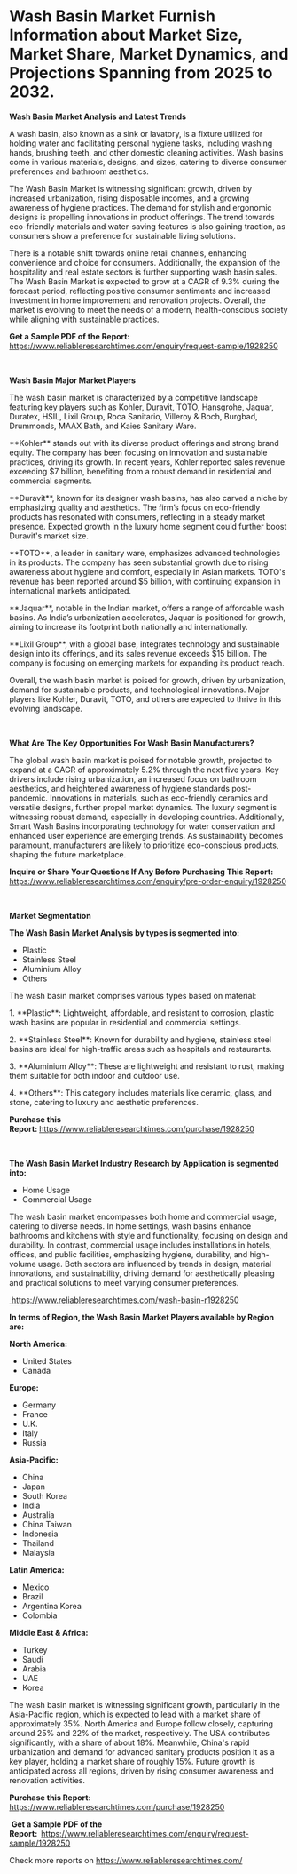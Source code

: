 <p><h1>Wash Basin Market Furnish Information about Market Size, Market Share, Market Dynamics, and Projections Spanning from 2025 to 2032.</h1></p><p><strong>Wash Basin Market Analysis and Latest Trends</strong></p>
<p><p>A wash basin, also known as a sink or lavatory, is a fixture utilized for holding water and facilitating personal hygiene tasks, including washing hands, brushing teeth, and other domestic cleaning activities. Wash basins come in various materials, designs, and sizes, catering to diverse consumer preferences and bathroom aesthetics.</p><p>The Wash Basin Market is witnessing significant growth, driven by increased urbanization, rising disposable incomes, and a growing awareness of hygiene practices. The demand for stylish and ergonomic designs is propelling innovations in product offerings. The trend towards eco-friendly materials and water-saving features is also gaining traction, as consumers show a preference for sustainable living solutions.</p><p>There is a notable shift towards online retail channels, enhancing convenience and choice for consumers. Additionally, the expansion of the hospitality and real estate sectors is further supporting wash basin sales. The Wash Basin Market is expected to grow at a CAGR of 9.3% during the forecast period, reflecting positive consumer sentiments and increased investment in home improvement and renovation projects. Overall, the market is evolving to meet the needs of a modern, health-conscious society while aligning with sustainable practices.</p></p>
<p><strong>Get a Sample PDF of the Report:&nbsp;</strong> <a href="https://www.reliableresearchtimes.com/enquiry/request-sample/1928250?utm_campaign=1420&utm_medium=2&utm_source=Github&utm_content=ia&utm_term=15012025&utm_id=wash-basin">https://www.reliableresearchtimes.com/enquiry/request-sample/1928250</a></p>
<p>&nbsp;</p>
<p><strong>Wash Basin Major Market Players</strong></p>
<p><p>The wash basin market is characterized by a competitive landscape featuring key players such as Kohler, Duravit, TOTO, Hansgrohe, Jaquar, Duratex, HSIL, Lixil Group, Roca Sanitario, Villeroy & Boch, Burgbad, Drummonds, MAAX Bath, and Kaies Sanitary Ware. </p><p>**Kohler** stands out with its diverse product offerings and strong brand equity. The company has been focusing on innovation and sustainable practices, driving its growth. In recent years, Kohler reported sales revenue exceeding $7 billion, benefiting from a robust demand in residential and commercial segments.</p><p>**Duravit**, known for its designer wash basins, has also carved a niche by emphasizing quality and aesthetics. The firm’s focus on eco-friendly products has resonated with consumers, reflecting in a steady market presence. Expected growth in the luxury home segment could further boost Duravit's market size.</p><p>**TOTO**, a leader in sanitary ware, emphasizes advanced technologies in its products. The company has seen substantial growth due to rising awareness about hygiene and comfort, especially in Asian markets. TOTO's revenue has been reported around $5 billion, with continuing expansion in international markets anticipated.</p><p>**Jaquar**, notable in the Indian market, offers a range of affordable wash basins. As India’s urbanization accelerates, Jaquar is positioned for growth, aiming to increase its footprint both nationally and internationally.</p><p>**Lixil Group**, with a global base, integrates technology and sustainable design into its offerings, and its sales revenue exceeds $15 billion. The company is focusing on emerging markets for expanding its product reach.</p><p>Overall, the wash basin market is poised for growth, driven by urbanization, demand for sustainable products, and technological innovations. Major players like Kohler, Duravit, TOTO, and others are expected to thrive in this evolving landscape.</p></p>
<p>&nbsp;</p>
<p><strong>What Are The Key Opportunities For Wash Basin Manufacturers?</strong></p>
<p><p>The global wash basin market is poised for notable growth, projected to expand at a CAGR of approximately 5.2% through the next five years. Key drivers include rising urbanization, an increased focus on bathroom aesthetics, and heightened awareness of hygiene standards post-pandemic. Innovations in materials, such as eco-friendly ceramics and versatile designs, further propel market dynamics. The luxury segment is witnessing robust demand, especially in developing countries. Additionally, Smart Wash Basins incorporating technology for water conservation and enhanced user experience are emerging trends. As sustainability becomes paramount, manufacturers are likely to prioritize eco-conscious products, shaping the future marketplace.</p></p>
<p><strong>Inquire or Share Your Questions If Any Before Purchasing This Report:</strong> <a href="https://www.reliableresearchtimes.com/enquiry/pre-order-enquiry/1928250?utm_campaign=1420&utm_medium=2&utm_source=Github&utm_content=ia&utm_term=15012025&utm_id=wash-basin">https://www.reliableresearchtimes.com/enquiry/pre-order-enquiry/1928250</a></p>
<p>&nbsp;</p>
<p><strong>Market Segmentation</strong></p>
<p><strong>The Wash Basin Market Analysis by types is segmented into:</strong></p>
<p><ul><li>Plastic</li><li>Stainless Steel</li><li>Aluminium Alloy</li><li>Others</li></ul></p>
<p><p>The wash basin market comprises various types based on material: </p><p>1. **Plastic**: Lightweight, affordable, and resistant to corrosion, plastic wash basins are popular in residential and commercial settings. </p><p>2. **Stainless Steel**: Known for durability and hygiene, stainless steel basins are ideal for high-traffic areas such as hospitals and restaurants. </p><p>3. **Aluminium Alloy**: These are lightweight and resistant to rust, making them suitable for both indoor and outdoor use. </p><p>4. **Others**: This category includes materials like ceramic, glass, and stone, catering to luxury and aesthetic preferences.</p></p>
<p><strong>Purchase this Report:&nbsp;</strong><a href="https://www.reliableresearchtimes.com/purchase/1928250?utm_campaign=1420&utm_medium=2&utm_source=Github&utm_content=ia&utm_term=15012025&utm_id=wash-basin">https://www.reliableresearchtimes.com/purchase/1928250</a></p>
<p>&nbsp;</p>
<p><strong>The Wash Basin Market Industry Research by Application is segmented into:</strong></p>
<p><ul><li>Home Usage</li><li>Commercial Usage</li></ul></p>
<p><p>The wash basin market encompasses both home and commercial usage, catering to diverse needs. In home settings, wash basins enhance bathrooms and kitchens with style and functionality, focusing on design and durability. In contrast, commercial usage includes installations in hotels, offices, and public facilities, emphasizing hygiene, durability, and high-volume usage. Both sectors are influenced by trends in design, material innovations, and sustainability, driving demand for aesthetically pleasing and practical solutions to meet varying consumer preferences.</p></p>
<p><a href="https://www.reliableresearchtimes.com/wash-basin-r1928250?utm_campaign=1420&utm_medium=2&utm_source=Github&utm_content=ia&utm_term=15012025&utm_id=wash-basin">&nbsp;https://www.reliableresearchtimes.com/wash-basin-r1928250</a></p>
<p><strong>In terms of Region, the Wash Basin Market Players available by Region are:</strong></p>
<p>
    <p> <strong> North America: </strong>
        <ul>
            <li>United States</li>
            <li>Canada</li>
        </ul>
        </p> 
    <p> <strong> Europe: </strong>
        <ul>
            <li>Germany</li>
            <li>France</li>
            <li>U.K.</li>
            <li>Italy</li>
            <li>Russia</li>
        </ul>
        </p> 
    <p> <strong> Asia-Pacific: </strong>
        <ul>
            <li>China</li>
            <li>Japan</li>
            <li>South Korea</li>
            <li>India</li>
            <li>Australia</li>
            <li>China Taiwan</li>
            <li>Indonesia</li>
            <li>Thailand</li>
            <li>Malaysia</li>
        </ul>
        </p> 
    <p> <strong> Latin America: </strong>
        <ul>
            <li>Mexico</li>
            <li>Brazil</li>
            <li>Argentina Korea</li>
            <li>Colombia</li>
        </ul>
        </p> 
    <p> <strong> Middle East & Africa: </strong>
        <ul>
            <li>Turkey</li>
            <li>Saudi</li>
            <li>Arabia</li>
            <li>UAE</li>
            <li>Korea</li>
        </ul>
    </p>
    </p>
<p><p>The wash basin market is witnessing significant growth, particularly in the Asia-Pacific region, which is expected to lead with a market share of approximately 35%. North America and Europe follow closely, capturing around 25% and 22% of the market, respectively. The USA contributes significantly, with a share of about 18%. Meanwhile, China's rapid urbanization and demand for advanced sanitary products position it as a key player, holding a market share of roughly 15%. Future growth is anticipated across all regions, driven by rising consumer awareness and renovation activities.</p></p>
<p><strong>Purchase this Report: </strong><a href="https://www.reliableresearchtimes.com/purchase/1928250?utm_campaign=1420&utm_medium=2&utm_source=Github&utm_content=ia&utm_term=15012025&utm_id=wash-basin">https://www.reliableresearchtimes.com/purchase/1928250</a></p>
<p>&nbsp;<strong>Get a Sample PDF of the Report:&nbsp;&nbsp;</strong><a href="https://www.reliableresearchtimes.com/enquiry/request-sample/1928250?utm_campaign=1420&utm_medium=2&utm_source=Github&utm_content=ia&utm_term=15012025&utm_id=wash-basin">https://www.reliableresearchtimes.com/enquiry/request-sample/1928250</a></p>
<p><strong></strong></p>
<p>Check more reports on <a href="https://www.reliableresearchtimes.com/?utm_campaign=1420&utm_medium=2&utm_source=Github&utm_content=ia&utm_term=15012025&utm_id=wash-basin">https://www.reliableresearchtimes.com/</a></p>